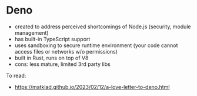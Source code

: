 # Deno

- created to address perceived shortcomings of Node.js (security, module management) 
- has built-in TypeScript support
- uses sandboxing to secure runtime environment (your code cannot access files or networks w/o permissions)
- built in Rust, runs on top of V8
- cons: less mature, limited 3rd party libs

To read:
- https://matklad.github.io/2023/02/12/a-love-letter-to-deno.html